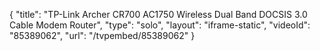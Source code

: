 {
    "title": "TP-Link Archer CR700 AC1750 Wireless Dual Band DOCSIS 3.0 Cable Modem Router",
    "type": "solo",
    "layout": "iframe-static",
    "videoId": "85389062",
    "url": "\/tvpembed\/85389062"
}